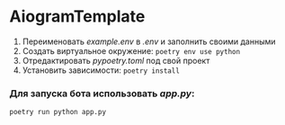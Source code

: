 # AiogramTemplate
1. Переименовать *example.env* в *.env* и заполнить своими данными
2. Создать виртуальное окружение: `poetry env use python`
3. Отредактировать *pypoetry.toml* под свой проект
4. Установить зависимости: `poetry install`

### Для запуска бота использовать *app.py*:
`poetry run python app.py`
